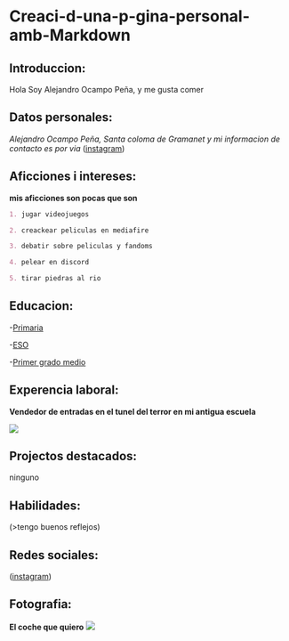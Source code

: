 # Creaci-d-una-p-gina-personal-amb-Markdown

## Introduccion:
 Hola Soy Alejandro Ocampo Peña, y me gusta comer

## Datos personales:
*Alejandro Ocampo Peña, Santa coloma de Gramanet y mi informacion
de contacto es por via* ([instagram](https://www.instagram.com/alocpe_/))

## Aficciones i intereses: 
**mis aficciones son pocas que son**
```markdown
1. jugar videojuegos

2. creackear peliculas en mediafire

3. debatir sobre peliculas y fandoms

4. pelear en discord

5. tirar piedras al rio

```
## Educacion:
-[Primaria](https://agora.xtec.cat/ceipferrandesagarra/)

-[ESO](https://agora.xtec.cat/insdesantacoloma/)

-[Primer grado medio](https://elpuig.xeill.net/)

## Experencia laboral:
**Vendedor de entradas en el tunel del terror en mi antigua escuela**
 
![](https://agora.xtec.cat/insdesantacoloma/wp-content/uploads/usu1849/2018/10/IMG_20181031_100729-300x225.jpg)

## Projectos destacados: 
ninguno

## Habilidades: 
(>tengo buenos reflejos)

## Redes sociales: 
([instagram](https://www.instagram.com/alocpe_/))

## Fotografia:
**El coche que quiero**
![](https://www.motorwebargentina.com/wp-content/uploads/2023/08/BMW-Serie-3-2024-2.jpg)

